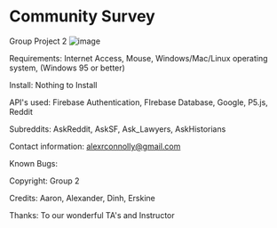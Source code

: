 # Community Survey
Group Project 2 
![image](https://media.giphy.com/media/9JkdCGm3HhhUaBMYNi/giphy.gif)


Requirements: Internet Access, Mouse, Windows/Mac/Linux operating system, (Windows 95 or better)

Install: Nothing to Install

API's used: Firebase Authentication, FIrebase Database, Google, P5.js, Reddit

Subreddits: AskReddit, AskSF, Ask_Lawyers, AskHistorians

Contact information: alexrconnolly@gmail.com

Known Bugs:

Copyright: Group 2

Credits: Aaron, Alexander, Dinh, Erskine

Thanks: To our wonderful TA's and Instructor
